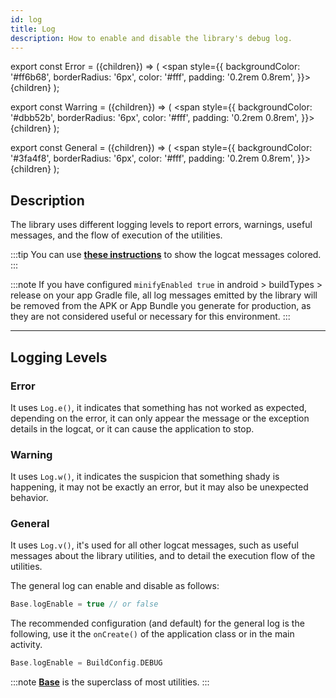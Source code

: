 ```yaml
---
id: log
title: Log
description: How to enable and disable the library's debug log.
---
```


export const Error = ({children}) => ( <span style={{
backgroundColor: '#ff6b68',
borderRadius: '6px',
color: '#fff',
padding: '0.2rem 0.8rem',
}}>{children}</span> );

export const Warring = ({children}) => ( <span style={{
backgroundColor: '#dbb52b',
borderRadius: '6px',
color: '#fff',
padding: '0.2rem 0.8rem',
}}>{children}</span> );

export const General = ({children}) => ( <span style={{
backgroundColor: '#3fa4f8',
borderRadius: '6px',
color: '#fff',
padding: '0.2rem 0.8rem',
}}>{children}</span> );

## Description

The library uses different logging levels to report errors, warnings, useful messages, and the flow of execution of the utilities.

:::tip
You can use **[these instructions](https://gist.github.com/JeovaniMartinez/386fa7cd5a9c1afdc12b64c9706fd5fe)** to show the logcat messages colored.
:::

:::note
If you have configured `minifyEnabled true` in android > buildTypes > release on your app Gradle file, all log messages emitted by the library will be 
removed from the APK or App Bundle you generate for production, as they are not considered useful or necessary for this environment.
:::

---

## Logging Levels

### <Error>Error</Error>

It uses `Log.e()`, it indicates that something has not worked as expected, depending on the error, it can only 
appear the message or the exception details in the logcat, or it can cause the application to stop.

### <Warring>Warning</Warring>

It uses `Log.w()`, it indicates the suspicion that something shady is happening, it may not be exactly an error, 
but it may also be unexpected behavior.

### <General>General</General>

It uses `Log.v()`, it's used for all other logcat messages, such as useful messages about the library utilities, and to 
detail the execution flow of the utilities.

The general log can enable and disable as follows:

```kotlin
Base.logEnable = true // or false
```

The recommended configuration (and default) for the general log is the following, use it the `onCreate()` of the application class or in the main activity.

```kotlin
Base.logEnable = BuildConfig.DEBUG
```
:::note
<a href="/reference/-android%20-utils/com.jeovanimartinez.androidutils/-base/index.html" target="_blank"><b>Base</b></a> is the superclass of most utilities.
:::
